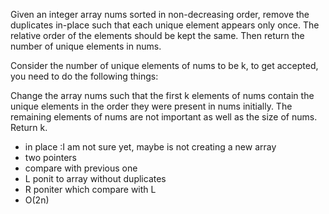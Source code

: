 Given an integer array nums sorted in non-decreasing order, remove the duplicates in-place such that each unique element appears only once. The relative order of the elements should be kept the same. Then return the number of unique elements in nums.

Consider the number of unique elements of nums to be k, to get accepted, you need to do the following things:

Change the array nums such that the first k elements of nums contain the unique elements in the order they were present in nums initially. The remaining elements of nums are not important as well as the size of nums.
Return k.

- in place :I am not sure yet, maybe is not creating a new array
- two pointers
- compare with previous one
- L ponit to array without duplicates
- R poniter which compare with L
- O(2n)

